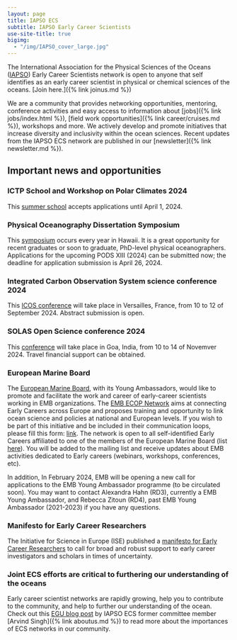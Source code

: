 ```yaml
---
layout: page
title: IAPSO ECS
subtitle: IAPSO Early Career Scientists
use-site-title: true
bigimg:
  - "/img/IAPSO_cover_large.jpg"
---
```


The International Association for the Physical Sciences of the Oceans ([IAPSO](https://iapso-ocean.org/)) Early Career Scientists network is open to anyone  that self identifies as an early career scientist in physical or chemical sciences of the oceans. [Join here.]({% link joinus.md %})

We are a community that provides networking opportunities, mentoring, conference activities and easy access to information about [jobs]({% link jobs/index.html %}), [field work opportunities]({% link career/cruises.md %}), workshops and more. We actively develop and promote initiatives that increase diversity and inclusivity within the ocean sciences. Recent updates from the IAPSO ECS network are published in our [newsletter]({% link newsletter.md %}).

## Important news and opportunities

### ICTP School and Workshop on Polar Climates 2024
This [summer school](https://indico.ictp.it/event/10498/overview) accepts applications until April 1, 2024.

### Physical Oceanography Dissertation Symposium
This [symposium](http://www.soest.hawaii.edu/PODS/) occurs every year in Hawaii. It is a great opportunity for recent graduates or soon to graduate, PhD-level physical oceanographers. Applications for the upcoming PODS XIII (2024) can be submitted now; the deadline for application submission is April 26, 2024.

### Integrated Carbon Observation System science conference 2024
This [ICOS conference](https://www.icos-cp.eu/news-and-events/science-conference/icos2024sc) will take place in Versailles, France, from 10 to 12 of September 2024. Abstract submission is open.

### SOLAS Open Science conference 2024
This [conference](https://solas-osc-2024.nio.res.in) will take place in Goa, India, from 10 to 14 of Novemver 2024. Travel financial support can be obtained.

### European Marine Board
The [European Marine Board](https://www.marineboard.eu/), with its Young Ambassadors, would like to promote and facilitate the work and career of early-career scientists working in EMB organizations. The [EMB ECOP Network](https://www.marineboard.eu/about-emb-ecop-network) aims at connecting Early Careers across Europe and proposes training and opportunity to link ocean science and policies at national and European levels. If you wish to be part of this initiative and be included in their communication loops, please fill this form: [link](https://docs.google.com/forms/d/e/1FAIpQLScWhpKrAbsxTu4_EeiA1LR128bXasOuwhrIkQZV4k4yilW-8w/viewform?pli=1). 
The network is open to all self-identified Early Careers affiliated to one of the members of the European Marine Board (list [here](https://www.marineboard.eu/members)). You will be added to the mailing list and receive updates about EMB activities dedicated to Early careers (webinars, workshops, conferences, etc).

In addition, In February 2024, EMB will be opening a new call for applications to the EMB Young Ambassador programme (to be circulated soon). You may want to contact Alexandra Hahn (RD3), currently a EMB Young Ambassador, and Rebecca Zitoun (RD4), past EMB Young Ambassador (2021-2023) if you have any questions.

### Manifesto for Early Career Researchers
The Initiative for Science in Europe (ISE) published a [manifesto for Early Career Researchers](https://initiative-se.eu/manifesto/) to call for broad and robust support to early career investigators and scholars in times of uncertainty.

### Joint ECS efforts are critical to furthering our understanding of the oceans
Early career scientist networks are rapidly growing, help you to contribute to the community, and help to further our understanding of the ocean. Check out this [EGU blog post](https://blogs.egu.eu/divisions/os/2021/06/25/ocean-networks-1/) by IAPSO ECS former committee member [Arvind Singh]({% link aboutus.md %}) to read more about the importances of ECS networks in our community.
